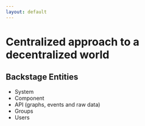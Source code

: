 ```yaml
---
layout: default
---
```


# Centralized approach to a decentralized world
## Backstage Entities

<v-clicks>

- System
- Component
- API (graphs, events and raw data)
- Groups
- Users

</v-clicks>